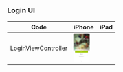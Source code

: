 ### Login UI

|  Code       | iPhone   |  iPad  |
| ------        | ------      | ------  |
| LoginViewController        |   <img src="../Assert/Login_iPhone.jpg" width="37.5" height="66.7">  |        |
